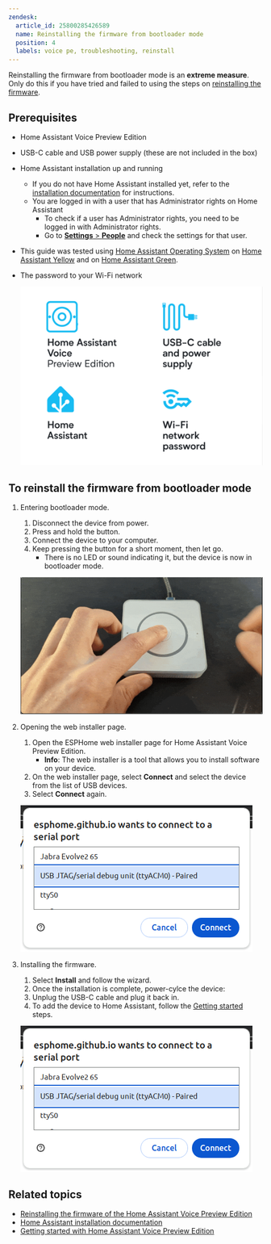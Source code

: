 ```yaml
---
zendesk:
  article_id: 25800285426589
  name: Reinstalling the firmware from bootloader mode
  position: 4
  labels: voice pe, troubleshooting, reinstall
---
```


Reinstalling the firmware from bootloader mode is an **extreme measure**. Only do this if you have tried and failed to using the steps on [reinstalling the firmware](/hc/en-us/articles/25800241218717).

## Prerequisites

- Home Assistant Voice Preview Edition
- USB-C cable and USB power supply (these are not included in the box)
- Home Assistant installation up and running
  - If you do not have Home Assistant installed yet, refer to the [installation documentation](https://www.home-assistant.io/installation/) for instructions.
  - You are logged in with a user that has Administrator rights on Home Assistant
    - To check if a user has Administrator rights, you need to be logged in with Administrator rights.
    - Go to [**Settings** > **People**](https://my.home-assistant.io/redirect/people/) and check the settings for that user.
- This guide was tested using [Home Assistant Operating System](https://www.home-assistant.io/docs/glossary/#home-assistant-operating-system) on [Home Assistant Yellow](https://www.home-assistant.io/yellow/) and on [Home Assistant Green](https://www.home-assistant.io/green/).
- The password to your Wi-Fi network

  ![Illustration of prerequisites](/static/img/voice-pe/voice_prereqs_02.png)

## To reinstall the firmware from bootloader mode

1. Entering bootloader mode.

   1. Disconnect the device from power.
   2. Press and hold the button.
   3. Connect the device to your computer.
   4. Keep pressing the button for a short moment, then let go.
      - There is no LED or sound indicating it, but the device is now in bootloader mode.

   ![Image showing a hand pressing the central button](/static/img/voice-pe/voice_authorize.png)

2. Opening the web installer page.

   1. Open the ESPHome web installer page for Home Assistant Voice Preview Edition.
      - **Info**: The web installer is a tool that allows you to install software on your device.
   2. On the web installer page, select **Connect** and select the device from the list of USB devices.
   3. Select **Connect** again.

   ![Screenshot showing USB device list](/static/img/voice-pe/voice_esp_connect_usb.png)

3. Installing the firmware.

   1. Select **Install** and follow the wizard.
   2. Once the installation is complete, power-cylce the device:
   3. Unplug the USB-C cable and plug it back in.
   4. To add the device to Home Assistant, follow the [Getting started](/hc/en-us/articles/25918770371229) steps.

   ![Screenshot showing USB device list](/static/img/voice-pe/voice_esp_connect_usb.png)

## Related topics

- [Reinstalling the firmware of the Home Assistant Voice Preview Edition](/hc/en-us/articles/25800241218717)
- [Home Assistant installation documentation](https://www.home-assistant.io/installation/)
- [Getting started with Home Assistant Voice Preview Edition](/hc/en-us/sections/24980017436701)
